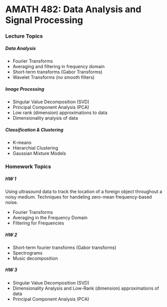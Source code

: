 # AMATH 482: Data Analysis and Signal Processing

### Lecture Topics

##### Data Analysis
- Fourier Transforms
- Averaging and filtering in frequency domain
- Short-term transforms (Gabor Transforms)
- Wavelet Transforms (no smooth filters)

##### Image Processing
- Singular Value Decomposition (SVD)
- Principal Component Analysis (PCA)
- Low rank (dimension) approximations to data
- Dimensionality analysis of data


##### Classification & Clustering
- K-means
- Hierarchial Clustering
- Gaussian Mixture Models


### Homework Topics
##### HW 1
Using ultrasound data to track the location of a foreign object throughout
a noisy medium. Techniques for handeling zero-mean frequency-based noise.

* Fourier Transforms
* Averaging in the Frequency Domain
* Filtering for Frequencies


##### HW 2
- Short-term fourier transforms (Gabor transforms)
- Spectrograms
- Music decomposition

##### HW 3
- Singular Value Decomposition (SVD)
- Dimensionality Analysis and Low-Rank (dimension) approximations of data
- Principal Component Analysis (PCA)
